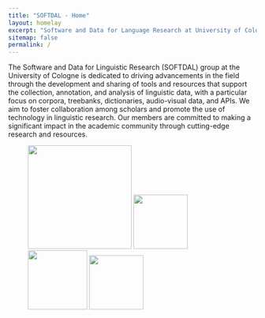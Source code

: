 ```yaml
---
title: "SOFTDAL - Home"
layout: homelay
excerpt: "Software and Data for Language Research at University of Cologne"
sitemap: false
permalink: /
---
```



The Software and Data for Linguistic Research (SOFTDAL) group at the University of Cologne is dedicated to driving advancements in the field through the development and sharing of tools and resources that support the collection, annotation, and analysis of linguistic data, with a particular focus on corpora, treebanks, dictionaries, audio-visual data, and APIs. We aim to foster collaboration among scholars and promote the use of technology in linguistic research. Our members are committed to making a significant impact in the academic community through cutting-edge research and resources.


<figure class="fourth">
  <img src="{{ site.url }}{{ site.baseurl }}/images/logopic/Logo_Leiden.jpg" style="width: 210px">
  <img src="{{ site.url }}{{ site.baseurl }}/images/logopic/Logo_Nanofront.jpg" style="width: 110px">
  <img src="{{ site.url }}{{ site.baseurl }}/images/logopic/Logo_NWO.jpg" style="width: 120px">
  <img src="{{ site.url }}{{ site.baseurl }}/images/logopic/Logo_ERC.jpg" style="width: 110px">
</figure>
